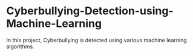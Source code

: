 # Cyberbullying-Detection-using-Machine-Learning
In this project, Cyberbullying is detected using various machine learning algorithms.
